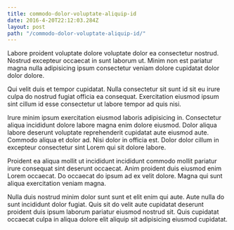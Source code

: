 ```yaml
---
title: commodo-dolor-voluptate-aliquip-id
date: 2016-4-20T22:12:03.284Z
layout: post
path: "/commodo-dolor-voluptate-aliquip-id/"
---
```


Labore proident voluptate dolore voluptate dolor ea consectetur nostrud. Nostrud excepteur occaecat in sunt laborum ut. Minim non est pariatur magna nulla adipisicing ipsum consectetur veniam dolore cupidatat dolor dolor dolore.

Qui velit duis et tempor cupidatat. Nulla consectetur sit sunt id sit eu irure culpa do nostrud fugiat officia ea consequat. Exercitation eiusmod ipsum sint cillum id esse consectetur ut labore tempor ad quis nisi.

Irure minim ipsum exercitation eiusmod laboris adipisicing in. Consectetur aliqua incididunt dolore labore magna enim dolore eiusmod. Dolor aliqua labore deserunt voluptate reprehenderit cupidatat aute eiusmod aute. Commodo aliqua et dolor ad. Nisi dolor in officia est. Dolor dolor cillum in excepteur consectetur sint Lorem qui sit dolore labore.

Proident ea aliqua mollit ut incididunt incididunt commodo mollit pariatur irure consequat sint deserunt occaecat. Anim proident duis eiusmod enim Lorem occaecat. Do occaecat do ipsum ad ex velit dolore. Magna qui sunt aliqua exercitation veniam magna.

Nulla duis nostrud minim dolor sunt sunt et elit enim qui aute. Aute nulla do sunt incididunt dolor fugiat. Quis sit do velit aute cupidatat deserunt proident duis ipsum laborum pariatur eiusmod nostrud sit. Quis cupidatat occaecat culpa in aliqua dolore elit aliquip sit adipisicing eiusmod cupidatat.